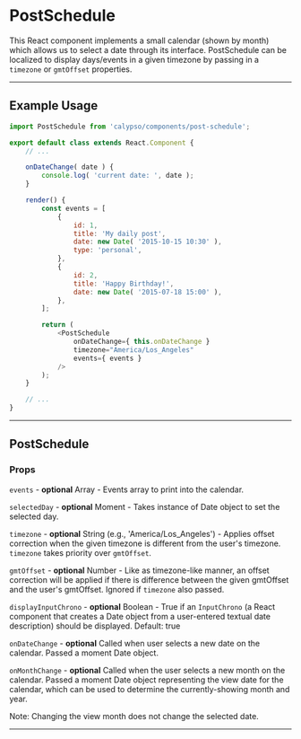 # PostSchedule

This React component implements a small calendar (shown by month) which allows us to select a date through its interface. PostSchedule can be localized to display days/events in a given timezone by passing in a `timezone` or `gmtOffset` properties.

---

## Example Usage

```js
import PostSchedule from 'calypso/components/post-schedule';

export default class extends React.Component {
	// ...

	onDateChange( date ) {
		console.log( 'current date: ', date );
	}

	render() {
		const events = [
			{
				id: 1,
				title: 'My daily post',
				date: new Date( '2015-10-15 10:30' ),
				type: 'personal',
			},
			{
				id: 2,
				title: 'Happy Birthday!',
				date: new Date( '2015-07-18 15:00' ),
			},
		];

		return (
			<PostSchedule
				onDateChange={ this.onDateChange }
				timezone="America/Los_Angeles"
				events={ events }
			/>
		);
	}

	// ...
}
```

---

## PostSchedule

### Props

`events` - **optional** Array - Events array to print into the calendar.

`selectedDay` - **optional** Moment - Takes instance of Date object to set the selected day.

`timezone` - **optional** String (e.g., 'America/Los_Angeles') - Applies offset
correction when the given timezone is different from the user's timezone. `timezone` takes priority over `gmtOffset`.

`gmtOffset` - **optional** Number - Like as timezone-like manner, an offset correction will be applied if there is difference between the given gmtOffset and the user's gmtOffset. Ignored if `timezone` also passed.

`displayInputChrono` - **optional** Boolean - True if an `InputChrono` (a React component that creates a Date object from a user-entered textual date description) should be displayed. Default: true

`onDateChange` - **optional** Called when user selects a new date on the calendar. Passed a moment Date object.

`onMonthChange` - **optional** Called when the user selects a new month on the calendar. Passed a moment Date object representing the view date for the calendar, which can be used to determine the currently-showing month and year.

Note: Changing the view month does not change the selected date.

---
